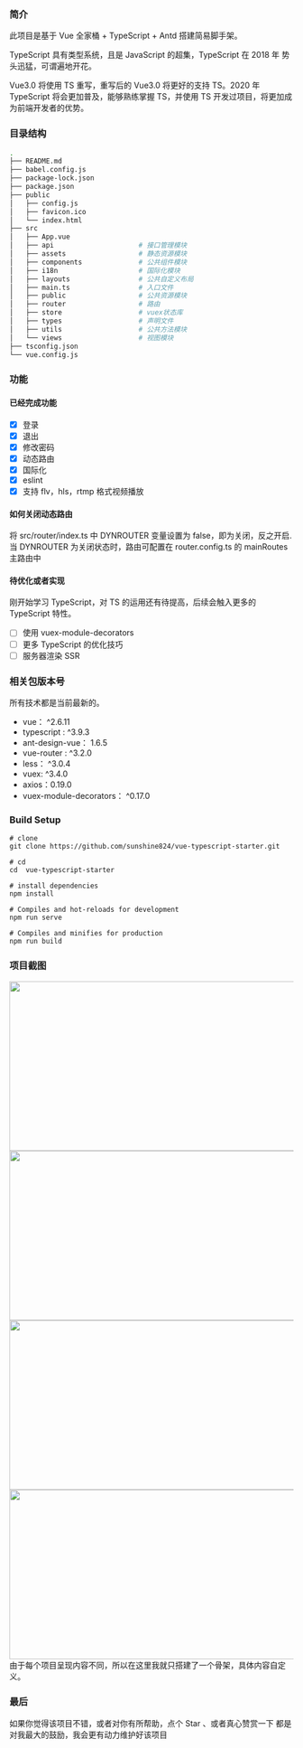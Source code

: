 ### 简介

此项目是基于 Vue 全家桶 + TypeScript + Antd 搭建简易脚手架。

TypeScript 具有类型系统，且是 JavaScript 的超集，TypeScript 在 2018 年 势头迅猛，可谓遍地开花。

Vue3.0 将使用 TS 重写，重写后的 Vue3.0 将更好的支持 TS。2020 年 TypeScript 将会更加普及，能够熟练掌握 TS，并使用 TS 开发过项目，将更加成为前端开发者的优势。

### 目录结构

```bash
.
├── README.md
├── babel.config.js
├── package-lock.json
├── package.json
├── public
│   ├── config.js
│   ├── favicon.ico
│   └── index.html
├── src
│   ├── App.vue
│   ├── api                     # 接口管理模块
│   ├── assets                  # 静态资源模块
│   ├── components              # 公共组件模块
│   ├── i18n                    # 国际化模块
│   ├── layouts                 # 公共自定义布局
│   ├── main.ts                 # 入口文件
│   ├── public                  # 公共资源模块
│   ├── router                  # 路由
│   ├── store                   # vuex状态库
│   ├── types                   # 声明文件
│   ├── utils                   # 公共方法模块
│   └── views                   # 视图模块
├── tsconfig.json
└── vue.config.js
```

### 功能

#### 已经完成功能

- [x] 登录
- [x] 退出
- [x] 修改密码
- [x] 动态路由
- [x] 国际化
- [x] eslint
- [x] 支持 flv，hls，rtmp 格式视频播放

#### 如何关闭动态路由

将 src/router/index.ts 中 DYNROUTER 变量设置为 false，即为关闭，反之开启.  
当 DYNROUTER 为关闭状态时，路由可配置在 router.config.ts 的 mainRoutes 主路由中

#### 待优化或者实现

刚开始学习 TypeScript，对 TS 的运用还有待提高，后续会触入更多的 TypeScript 特性。

- [ ] 使用 vuex-module-decorators
- [ ] 更多 TypeScript 的优化技巧
- [ ] 服务器渲染 SSR

### 相关包版本号

所有技术都是当前最新的。

- vue： ^2.6.11
- typescript : ^3.9.3
- ant-design-vue： 1.6.5
- vue-router : ^3.2.0
- less： ^3.0.4
- vuex: ^3.4.0
- axios：0.19.0
- vuex-module-decorators： ^0.17.0

### Build Setup

```
# clone
git clone https://github.com/sunshine824/vue-typescript-starter.git
```

```
# cd
cd  vue-typescript-starter
```

```
# install dependencies
npm install
```

```
# Compiles and hot-reloads for development
npm run serve
```

```
# Compiles and minifies for production
npm run build
```

### 项目截图

<img src="https://github.com/sunshine824/vue-typescript-starter/blob/master/src/assets/screenshot/sreen01.png" width="550" height="300"/>
<img src="https://github.com/sunshine824/vue-typescript-starter/blob/master/src/assets/screenshot/sreen04.png" width="550" height="300"/>
<img src="https://github.com/sunshine824/vue-typescript-starter/blob/master/src/assets/screenshot/sreen02.png" width="550" height="300"/>
<img src="https://github.com/sunshine824/vue-typescript-starter/blob/master/src/assets/screenshot/sreen03.png" width="550" height="300"/>
由于每个项目呈现内容不同，所以在这里我就只搭建了一个骨架，具体内容自定义。

### 最后

如果你觉得该项目不错，或者对你有所帮助，点个 Star 、或者真心赞赏一下 都是对我最大的鼓励，我会更有动力维护好该项目
